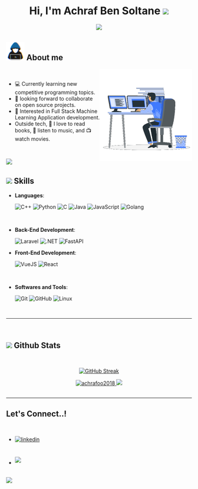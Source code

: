 
<h1 align="center"><b>Hi, I'm Achraf Ben Soltane <img src="https://media.giphy.com/media/hvRJCLFzcasrR4ia7z/giphy.gif" width="35"></b></h1>

<p align="center">
  <a href="https://github.com/DenverCoder1/readme-typing-svg"><img src="https://readme-typing-svg.herokuapp.com?font=Time+New+Roman&color=cyan&size=25&center=true&vCenter=true&width=600&height=100&lines=Hello+there..;Software+Engineer,;Competitive+Programmer,;Active+Learner,;Love+to+learn+new+stuffs..<3"></a>
</p>

	
## <picture><img src = "about_me.gif" width = 50px></picture> **About me**

<picture> <img align="right" src="Right_Side.gif" width = 250px></picture>

<br>

- :computer:	 Currently learning new competitive programming topics.
- 👯 looking forward to collaborate on open source projects.
- 🚩 Interested in Full Stack Machine Learning Application development.
- Outside tech, 📖 I love to read books, 🎵 listen to music, and :tv:	watch movies.
<br>

<img src="https://user-images.githubusercontent.com/73097560/115834477-dbab4500-a447-11eb-908a-139a6edaec5c.gif"><br>

## <img src="https://media2.giphy.com/media/QssGEmpkyEOhBCb7e1/giphy.gif?cid=ecf05e47a0n3gi1bfqntqmob8g9aid1oyj2wr3ds3mg700bl&rid=giphy.gif" width ="25"><b> Skills</b>

<p align="center">

- **Languages**:
    
    ![C++](https://img.shields.io/badge/C++%20-%2300599C.svg?style=for-the-badge&logo=c%2B%2B&logoColor=white)
    ![Python](https://img.shields.io/badge/Python%20-%2314354C.svg?style=for-the-badge&logo=python&logoColor=white)
    ![C](https://img.shields.io/badge/C%20-%232370ED.svg?style=for-the-badge&logo=c&logoColor=white)
    ![Java](https://img.shields.io/badge/java-%23ED8B00.svg?style=for-the-badge&logo=java&logoColor=white)
    ![JavaScript](https://img.shields.io/badge/javascript-%23323330.svg?style=for-the-badge&logo=javascript&logoColor=%23F7DF1E)
    ![Golang](https://img.shields.io/badge/Golang-00ADD8?style=for-the-badge&logo=go)



<br>   
    
- **Back-End Development**:

  ![Laravel](https://img.shields.io/badge/laravel-%23FF2D20.svg?style=for-the-badge&logo=laravel&logoColor=white)
  ![.NET](https://img.shields.io/badge/.NET-512BD4?style=for-the-badge&logo=dot-net)
  ![FastAPI](https://img.shields.io/badge/FastAPI-005571?style=for-the-badge&logo=fastapi)

- **Front-End Development**:

   ![VueJS](https://img.shields.io/badge/-Vue.js-4fc08d?style=for-the-badge&logo=vuedotjs&logoColor=white)
   ![React](https://img.shields.io/badge/react-%2320232a.svg?style=for-the-badge&logo=react&logoColor=%2361DAFB)


<br>


- **Softwares and Tools**:

    ![Git](https://img.shields.io/badge/git-%23F05033.svg?style=for-the-badge&logo=git&logoColor=white)
    ![GitHub](https://img.shields.io/badge/github-%23121011.svg?style=for-the-badge&logo=github&logoColor=white)
    ![Linux](https://img.shields.io/badge/Linux-FCC624?style=for-the-badge&logo=linux&logoColor=black) 


</p>

<br>

-----

<br>


## <img src="https://media.giphy.com/media/iY8CRBdQXODJSCERIr/giphy.gif" width="35"><b> Github Stats </b>

<div align="center">
<br>

[![GitHub Streak](https://github-readme-streak-stats.herokuapp.com/?user=achrafoo2018&theme=algolia&date_format=M%20j%5B%2C%20Y%5D)](https://git.io/streak-stats)
<br>

<a href="https://github.com/achrafoo2018/">
  <img src="https://github-readme-stats-gtxf.vercel.app/api/top-langs?username=achrafoo2018&show_icons=true&locale=en&layout=compact&line_height=20&title_color=7A7ADB&icon_color=2234AE&text_color=D3D3D3&bg_color=0,000000,130F40" width="350" height="130" alt="achrafoo2018"/>
  <img src="https://github-readme-stats-gtxf.vercel.app/api?username=achrafoo2018&include_all_commits=true&count_private=true&show_icons=true&line_height=20&title_color=7A7ADB&icon_color=2234AE&text_color=D3D3D3&bg_color=0,000000,130F40" width="390"/>
</a>
</div>

<br>


-----


## <b> Let's Connect..!</b>
<br>
<div align='left'>

<ul>

<li>
<a href="https://www.linkedin.com/in/achraf-ben-soltane-58066a173/" target="_blank">
<img src="https://img.shields.io/badge/linkedin:  Achraf Ben Soltane-%2300acee.svg?color=405DE6&style=for-the-badge&logo=linkedin&logoColor=white" alt=linkedin style="margin-bottom: 5px;"/>
</a>
</li>

<br>


<br>

<li>
<a href="mailto:achrafb.s2015@gmail.com" target="_blank">
<img src="https://img.shields.io/badge/gmail: achrafb.s2015@gmail.com-%23EA4335.svg?style=for-the-badge&logo=gmail&logoColor=white" t=mail style="margin-bottom: 5px;" />
</a>
</li>
	
</ul>
</div>

<br>
<img src="https://user-images.githubusercontent.com/73097560/115834477-dbab4500-a447-11eb-908a-139a6edaec5c.gif">
<br>
<br>
